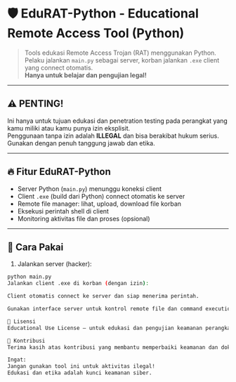 # 🛡️ EduRAT-Python - Educational Remote Access Tool (Python)

> Tools edukasi Remote Access Trojan (RAT) menggunakan Python.  
> Pelaku jalankan `main.py` sebagai server, korban jalankan `.exe` client yang connect otomatis.  
> **Hanya untuk belajar dan pengujian legal!**

---

## ⚠️ PENTING!  
Ini hanya untuk tujuan edukasi dan penetration testing pada perangkat yang kamu miliki atau kamu punya izin eksplisit.  
Penggunaan tanpa izin adalah **ILLEGAL** dan bisa berakibat hukum serius.  
Gunakan dengan penuh tanggung jawab dan etika.

---

## 🔥 Fitur EduRAT-Python  
- Server Python (`main.py`) menunggu koneksi client  
- Client `.exe` (build dari Python) connect otomatis ke server  
- Remote file manager: lihat, upload, download file korban  
- Eksekusi perintah shell di client  
- Monitoring aktivitas file dan proses (opsional)  

---

## 🚀 Cara Pakai  

1. Jalankan server (hacker):  
```bash
python main.py
Jalankan client .exe di korban (dengan izin):

Client otomatis connect ke server dan siap menerima perintah.

Gunakan interface server untuk kontrol remote file dan command execution.

📜 Lisensi
Educational Use License — untuk edukasi dan pengujian keamanan perangkat secara legal.

🤝 Kontribusi
Terima kasih atas kontribusi yang membantu memperbaiki keamanan dan dokumentasi.

Ingat:
Jangan gunakan tool ini untuk aktivitas ilegal!
Edukasi dan etika adalah kunci keamanan siber.
